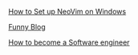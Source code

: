 [How to Set up NeoVim on Windows](https://blog.nikfp.com/how-to-install-and-set-up-neovim-on-windows)

[Funny Blog](https://github.com/npmaile/blog/blob/main/posts/3.%20The%20Secret%20World%20of%20Programmers.md)

[How to become a Software engineer](https://github.com/npmaile/blog/blob/main/posts/2.%20How%20to%20get%20into%20software.md) 
